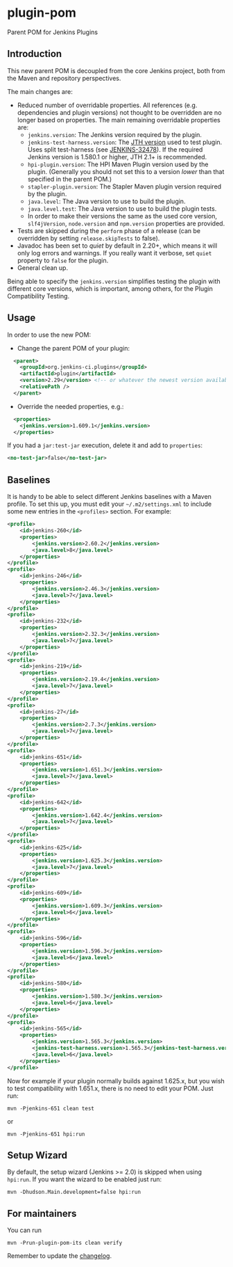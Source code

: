 # plugin-pom
Parent POM for Jenkins Plugins

## Introduction

This new parent POM is decoupled from the core Jenkins project, both from the Maven and repository perspectives.

The main changes are:
* Reduced number of overridable properties. All references (e.g. dependencies and plugin versions) not
thought to be overridden are no longer based on properties. The main remaining overridable properties are:
  * `jenkins.version`: The Jenkins version required by the plugin.
  * `jenkins-test-harness.version`: The [JTH version](https://github.com/jenkinsci/jenkins-test-harness/releases) used to test plugin.
  Uses split test-harness (see [JENKINS-32478](https://issues.jenkins-ci.org/browse/JENKINS-32478)).
  If the required Jenkins version is 1.580.1 or higher, JTH 2.1+ is recommended.
  * `hpi-plugin.version`: The HPI Maven Plugin version used by the plugin.
  (Generally you should not set this to a version _lower_ than that specified in the parent POM.)
  * `stapler-plugin.version`: The Stapler Maven plugin version required by the plugin.
  * `java.level`: The Java version to use to build the plugin.
  * `java.level.test`: The Java version to use to build the plugin tests.
  * In order to make their versions the same as the used core version, `slf4jVersion`, `node.version` and `npm.version`
  properties are provided.
* Tests are skipped during the `perform` phase of a release (can be overridden by setting `release.skipTests` to false).
* Javadoc has been set to _quiet_ by default in 2.20+, which means it will only log errors and warnings. 
  If you really want it verbose, set `quiet` property to `false` for the plugin.
* General clean up.

Being able to specify the `jenkins.version` simplifies testing the plugin with different core versions, which is
important, among others, for the Plugin Compatibility Testing.

## Usage

In order to use the new POM:
* Change the parent POM of your plugin:
```xml
  <parent>
    <groupId>org.jenkins-ci.plugins</groupId>
    <artifactId>plugin</artifactId>
    <version>2.29</version> <!-- or whatever the newest version available is -->
    <relativePath />
  </parent>
```
* Override the needed properties, e.g.:
```xml
  <properties>
    <jenkins.version>1.609.1</jenkins.version>
  </properties>
```

If you had a `jar:test-jar` execution, delete it and add to `properties`:

```xml
<no-test-jar>false</no-test-jar>
```

## Baselines

It is handy to be able to select different Jenkins baselines with a Maven profile.
To set this up, you must edit your `~/.m2/settings.xml` to include some new entries in the `<profiles>` section.
For example:

```xml
<profile>
    <id>jenkins-260</id>
    <properties>
        <jenkins.version>2.60.2</jenkins.version>
        <java.level>8</java.level>
    </properties>
</profile>
<profile>
    <id>jenkins-246</id>
    <properties>
        <jenkins.version>2.46.3</jenkins.version>
        <java.level>7</java.level>
    </properties>
</profile>
<profile>
    <id>jenkins-232</id>
    <properties>
        <jenkins.version>2.32.3</jenkins.version>
        <java.level>7</java.level>
    </properties>
</profile>
<profile>
    <id>jenkins-219</id>
    <properties>
        <jenkins.version>2.19.4</jenkins.version>
        <java.level>7</java.level>
    </properties>
</profile>
<profile>
    <id>jenkins-27</id>
    <properties>
        <jenkins.version>2.7.3</jenkins.version>
        <java.level>7</java.level>
    </properties>
</profile>
<profile>
    <id>jenkins-651</id>
    <properties>
        <jenkins.version>1.651.3</jenkins.version>
        <java.level>7</java.level>
    </properties>
</profile>
<profile>
    <id>jenkins-642</id>
    <properties>
        <jenkins.version>1.642.4</jenkins.version>
        <java.level>7</java.level>
    </properties>
</profile>
<profile>
    <id>jenkins-625</id>
    <properties>
        <jenkins.version>1.625.3</jenkins.version>
        <java.level>7</java.level>
    </properties>
</profile>
<profile>
    <id>jenkins-609</id>
    <properties>
        <jenkins.version>1.609.3</jenkins.version>
        <java.level>6</java.level>
    </properties>
</profile>
<profile>
    <id>jenkins-596</id>
    <properties>
        <jenkins.version>1.596.3</jenkins.version>
        <java.level>6</java.level>
    </properties>
</profile>
<profile>
    <id>jenkins-580</id>
    <properties>
        <jenkins.version>1.580.3</jenkins.version>
        <java.level>6</java.level>
    </properties>
</profile>
<profile>
    <id>jenkins-565</id>
    <properties>
        <jenkins.version>1.565.3</jenkins.version>
        <jenkins-test-harness.version>1.565.3</jenkins-test-harness.version>
        <java.level>6</java.level>
    </properties>
</profile>
```

Now for example if your plugin normally builds against 1.625.x, but you wish to test compatibility with 1.651.x,
there is no need to edit your POM. Just run:

    mvn -Pjenkins-651 clean test

or

    mvn -Pjenkins-651 hpi:run

## Setup Wizard

By default, the setup wizard (Jenkins >= 2.0) is skipped when using `hpi:run`. If you want the wizard to be enabled just run:

    mvn -Dhudson.Main.development=false hpi:run


## For maintainers

You can run

    mvn -Prun-plugin-pom-its clean verify

Remember to update the [changelog](CHANGELOG.md).
